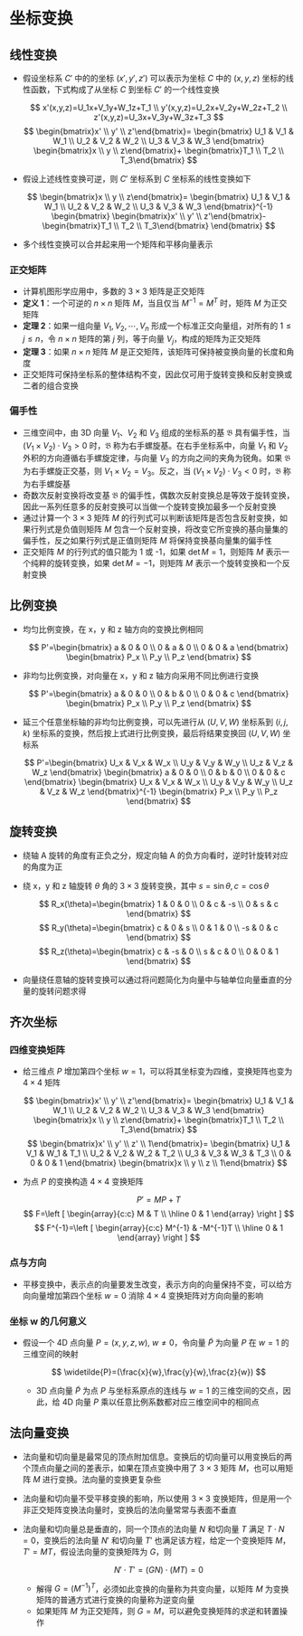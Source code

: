 # 坐标变换

## 线性变换

- 假设坐标系 $C'$ 中的的坐标 $(x',y',z')$ 可以表示为坐标 $C$ 中的 $(x,y,z)$ 坐标的线性函数，下式构成了从坐标 $C$ 到坐标 $C'$ 的一个线性变换

  $$
  x'(x,y,z)=U_1x+V_1y+W_1z+T_1 \\
  y'(x,y,z)=U_2x+V_2y+W_2z+T_2 \\
  z'(x,y,z)=U_3x+V_3y+W_3z+T_3
  $$
  $$
  \begin{bmatrix}x' \\ y' \\ z'\end{bmatrix}=
  \begin{bmatrix}
  U_1 & V_1 & W_1 \\
  U_2 & V_2 & W_2 \\
  U_3 & V_3 & W_3
  \end{bmatrix}
  \begin{bmatrix}x \\ y \\ z\end{bmatrix}+
  \begin{bmatrix}T_1 \\ T_2 \\ T_3\end{bmatrix}
  $$

- 假设上述线性变换可逆，则 $C'$ 坐标系到 $C$ 坐标系的线性变换如下

  $$
  \begin{bmatrix}x \\ y \\ z\end{bmatrix}=
  \begin{bmatrix}
  U_1 & V_1 & W_1 \\
  U_2 & V_2 & W_2 \\
  U_3 & V_3 & W_3
  \end{bmatrix}^{-1}
  \begin{bmatrix}
  \begin{bmatrix}x' \\ y' \\ z'\end{bmatrix}-
  \begin{bmatrix}T_1 \\ T_2 \\ T_3\end{bmatrix}
  \end{bmatrix}
  $$

- 多个线性变换可以合并起来用一个矩阵和平移向量表示

### 正交矩阵

- 计算机图形学应用中，多数的 $3\times 3$ 矩阵是正交矩阵
- **定义 1**：一个可逆的 $n\times n$ 矩阵 $M$，当且仅当 $M^{-1}=M^T$ 时，矩阵 $M$ 为正交矩阵
- **定理 2**：如果一组向量 $V_1,V_2,\cdots,V_n$ 形成一个标准正交向量组，对所有的 $1\le j\le n$，令 $n\times n$ 矩阵的第 $j$ 列，等于向量 $V_j$，构成的矩阵为正交矩阵
- **定理 3**：如果 $n\times n$ 矩阵 $M$ 是正交矩阵，该矩阵可保持被变换向量的长度和角度
- 正交矩阵可保持坐标系的整体结构不变，因此仅可用于旋转变换和反射变换或二者的组合变换

### 偏手性

- 三维空间中，由 3D 向量 $V_1$、$V_2$ 和 $V_3$ 组成的坐标系的基 $\mathfrak{B}$ 具有偏手性，当 $(V_1\times V_2)\cdot V_3\gt 0$ 时，$\mathfrak{B}$ 称为右手螺旋基。在右手坐标系中，向量 $V_1$ 和 $V_2$ 外积的方向遵循右手螺旋定律，与向量 $V_3$ 的方向之间的夹角为锐角。如果 $\mathfrak{B}$ 为右手螺旋正交基，则 $V_1\times V_2=V_3$。反之，当 $(V_1\times V_2)\cdot V_3\lt 0$ 时，$\mathfrak{B}$ 称为右手螺旋基
- 奇数次反射变换将改变基 $\mathfrak{B}$ 的偏手性，偶数次反射变换总是等效于旋转变换，因此一系列任意多的反射变换可以当做一个旋转变换加最多一个反射变换
- 通过计算一个 $3\times 3$ 矩阵 $M$ 的行列式可以判断该矩阵是否包含反射变换，如果行列式是负值则矩阵 $M$ 包含一个反射变换，将改变它所变换的基向量集的偏手性，反之如果行列式是正值则矩阵 $M$ 将保持变换基向量集的偏手性
- 正交矩阵 $M$ 的行列式的值只能为 1 或 -1，如果 $\det{M}=1$，则矩阵 $M$ 表示一个纯粹的旋转变换，如果 $\det{M}=-1$，则矩阵 $M$ 表示一个旋转变换和一个反射变换

## 比例变换

- 均匀比例变换，在 x，y 和 z 轴方向的变换比例相同

  $$
  P'=\begin{bmatrix}
  a & 0 & 0 \\
  0 & a & 0 \\
  0 & 0 & a
  \end{bmatrix}
  \begin{bmatrix}
  P_x \\ P_y \\ P_z
  \end{bmatrix}
  $$

- 非均匀比例变换，对向量在 x，y 和 z 轴方向采用不同比例进行变换

  $$
  P'=\begin{bmatrix}
  a & 0 & 0 \\
  0 & b & 0 \\
  0 & 0 & c
  \end{bmatrix}
  \begin{bmatrix}
  P_x \\ P_y \\ P_z
  \end{bmatrix}
  $$

- 延三个任意坐标轴的非均匀比例变换，可以先进行从 $(U,V,W)$  坐标系到 $(i,j,k)$ 坐标系的变换，然后按上式进行比例变换，最后将结果变换回 $(U,V,W)$ 坐标系

  $$
  P'=\begin{bmatrix}
  U_x & V_x & W_x \\
  U_y & V_y & W_y \\
  U_z & V_z & W_z
  \end{bmatrix}
  \begin{bmatrix}
  a & 0 & 0 \\
  0 & b & 0 \\
  0 & 0 & c
  \end{bmatrix}
  \begin{bmatrix}
  U_x & V_x & W_x \\
  U_y & V_y & W_y \\
  U_z & V_z & W_z
  \end{bmatrix}^{-1}
  \begin{bmatrix}
  P_x \\ P_y \\ P_z
  \end{bmatrix}
  $$

## 旋转变换

- 绕轴 A 旋转的角度有正负之分，规定向轴 A 的负方向看时，逆时针旋转对应的角度为正
- 绕 x，y 和 z 轴旋转 $\theta$ 角的 $3\times 3$ 旋转变换，其中 $s=\sin{\theta},c=\cos{\theta}$

  $$
  R_x(\theta)=\begin{bmatrix}
  1 & 0 & 0 \\
  0 & c & -s \\
  0 & s & c
  \end{bmatrix}
  $$
  $$
  R_y(\theta)=\begin{bmatrix}
  c & 0 & s \\
  0 & 1 & 0 \\
  -s & 0 & c
  \end{bmatrix}
  $$
  $$
  R_z(\theta)=\begin{bmatrix}
  c & -s & 0 \\
  s & c & 0 \\
  0 & 0 & 1
  \end{bmatrix}
  $$

- 向量绕任意轴的旋转变换可以通过将问题简化为向量中与轴单位向量垂直的分量的旋转问题求得

## 齐次坐标

### 四维变换矩阵

- 给三维点 $P$ 增加第四个坐标 $w=1$，可以将其坐标变为四维，变换矩阵也变为 $4\times 4$ 矩阵

  $$
  \begin{bmatrix}x' \\ y' \\ z'\end{bmatrix}=
  \begin{bmatrix}
  U_1 & V_1 & W_1 \\
  U_2 & V_2 & W_2 \\
  U_3 & V_3 & W_3
  \end{bmatrix}
  \begin{bmatrix}x \\ y \\ z\end{bmatrix}+
  \begin{bmatrix}T_1 \\ T_2 \\ T_3\end{bmatrix}
  $$
  $$
  \begin{bmatrix}x' \\ y' \\ z' \\ 1\end{bmatrix}=
  \begin{bmatrix}
  U_1 & V_1 & W_1 & T_1 \\
  U_2 & V_2 & W_2 & T_2 \\
  U_3 & V_3 & W_3 & T_3 \\
  0 & 0 & 0 & 1
  \end{bmatrix}
  \begin{bmatrix}x \\ y \\ z \\ 1\end{bmatrix}
  $$

- 为点 $P$ 的变换构造 $4\times 4$ 变换矩阵

  $$
  P'=MP+T
  $$
  $$
  F=\left [
  \begin{array}{c:c}
  M & T \\ \hline
  0 & 1
  \end{array}
  \right ]
  $$
  $$
  F^{-1}=\left [
  \begin{array}{c:c}
  M^{-1} & -M^{-1}T \\ \hline
  0 & 1
  \end{array}
  \right ]
  $$

### 点与方向

- 平移变换中，表示点的向量要发生改变，表示方向的向量保持不变，可以给方向向量增加第四个坐标 $w=0$ 消除 $4\times 4$ 变换矩阵对方向向量的影响

### 坐标 w 的几何意义

- 假设一个 4D 点向量 $P=(x,y,z,w),\ w\neq 0$，令向量 $\widetilde{P}$ 为向量 $P$ 在 $w=1$ 的三维空间的映射

  $$
  \widetilde{P}=(\frac{x}{w},\frac{y}{w},\frac{z}{w})
  $$

  - 3D 点向量 $\widetilde{P}$ 为点 $P$ 与坐标系原点的连线与 $w=1$ 的三维空间的交点，因此，给 4D 向量 $P$ 乘以任意比例系数都对应三维空间中的相同点

## 法向量变换

- 法向量和切向量是最常见的顶点附加信息。变换后的切向量可以用变换后的两个顶点向量之间的差表示，如果在顶点变换中用了 $3\times 3$ 矩阵 $M$，也可以用矩阵 $M$ 进行变换。法向量的变换更复杂些
- 法向量和切向量不受平移变换的影响，所以使用 $3\times 3$ 变换矩阵，但是用一个非正交矩阵变换法向量时，变换后的法向量常常与表面不垂直
- 法向量和切向量总是垂直的，同一个顶点的法向量 $N$ 和切向量 $T$ 满足 $T\cdot N=0$，变换后的法向量 $N'$ 和切向量 $T'$ 也满足该方程，给定一个变换矩阵 $M$，$T'=MT$，假设法向量的变换矩阵为 $G$，则

  $$
  N'\cdot T'=(GN)\cdot (MT)=0
  $$

  - 解得 $G=(M^{-1})^T$，必须如此变换的向量称为共变向量，以矩阵 $M$ 为变换矩阵的普通方式进行变换的向量称为逆变向量
  - 如果矩阵 $M$ 为正交矩阵，则 $G=M$，可以避免变换矩阵的求逆和转置操作
